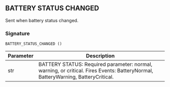 ## BATTERY STATUS CHANGED

Sent when battery status changed.


### Signature

`BATTERY_STATUS_CHANGED ()`


| Parameter | Description |
| --- | --- |
| str | BATTERY STATUS: Required parameter: normal, warning, or critical. Fires Events: BatteryNormal, BatteryWarning, BatteryCritical. |

